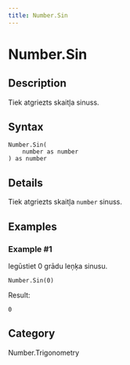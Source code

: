 ```yaml
---
title: Number.Sin
---
```


# Number.Sin


## Description

Tiek atgriezts skaitļa sinuss.


## Syntax

```powerquery
Number.Sin(
    number as number
) as number
```


## Details

Tiek atgriezts skaitļa <code>number</code> sinuss.


## Examples

### Example #1 
Iegūstiet 0 grādu leņķa sinusu.
```powerquery
Number.Sin(0)
```

Result: 
```powerquery
0
```




## Category
Number.Trigonometry
